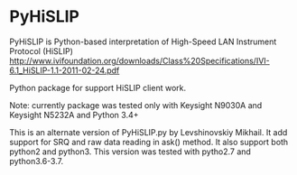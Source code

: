 # PyHiSLIP
PyHiSLIP is Python-based interpretation of High-Speed LAN Instrument Protocol (HiSLIP)
http://www.ivifoundation.org/downloads/Class%20Specifications/IVI-6.1_HiSLIP-1.1-2011-02-24.pdf

Python package for support HiSLIP client work.

Note: currently package was tested only with Keysight N9030A and Keysight N5232A and Python 3.4+

This is an alternate version of PyHiSLIP.py by Levshinovskiy Mikhail.
It add support for SRQ and raw data reading in ask() method.
It also support both python2 and python3.
This version was tested with pytho2.7 and python3.6-3.7. 
